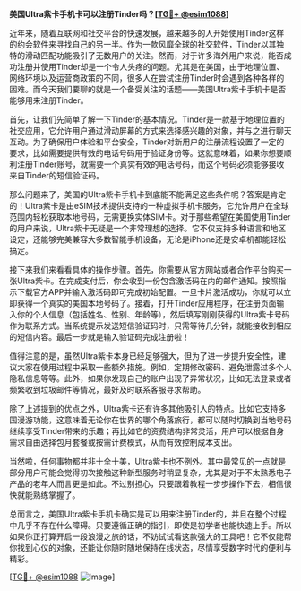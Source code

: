 **美国Ultra紫卡手机卡可以注册Tinder吗？[[TG💪+ @esim1088](https://t.me/s/esim1088)]**

近年来，随着互联网和社交平台的快速发展，越来越多的人开始使用Tinder这样的约会软件来寻找自己的另一半。作为一款风靡全球的社交软件，Tinder以其独特的滑动匹配功能吸引了无数用户的关注。然而，对于许多海外用户来说，能否成功注册并使用Tinder却是一个令人头疼的问题。尤其是在美国，由于地理位置、网络环境以及运营商政策的不同，很多人在尝试注册Tinder时会遇到各种各样的困难。而今天我们要聊的就是一个备受关注的话题——美国Ultra紫卡手机卡是否能够用来注册Tinder。

首先，让我们先简单了解一下Tinder的基本情况。Tinder是一款基于地理位置的社交应用，它允许用户通过滑动屏幕的方式来选择感兴趣的对象，并与之进行聊天互动。为了确保用户体验和平台安全，Tinder对新用户的注册流程设置了一定的要求，比如需要提供有效的电话号码用于验证身份等。这就意味着，如果你想要顺利注册Tinder账号，就需要一个真实有效的电话号码，而这个号码必须能够接收来自Tinder的短信验证码。

那么问题来了，美国的Ultra紫卡手机卡到底能不能满足这些条件呢？答案是肯定的！Ultra紫卡是由eSIM技术提供支持的一种虚拟手机卡服务，它允许用户在全球范围内轻松获取本地号码，无需更换实体SIM卡。对于那些希望在美国使用Tinder的用户来说，Ultra紫卡无疑是一个非常理想的选择。它不仅支持多种语言和地区设定，还能够完美兼容大多数智能手机设备，无论是iPhone还是安卓机都能轻松搞定。

接下来我们来看看具体的操作步骤。首先，你需要从官方网站或者合作平台购买一张Ultra紫卡。在完成支付后，你会收到一份包含激活码在内的邮件通知。按照指示下载官方APP并输入激活码即可完成初始配置。一旦卡片激活成功，你就可以立即获得一个真实的美国本地号码了。接着，打开Tinder应用程序，在注册页面输入你的个人信息（包括姓名、性别、年龄等），然后填写刚刚获得的Ultra紫卡号码作为联系方式。当系统提示发送短信验证码时，只需等待几分钟，就能接收到相应的短信内容。最后一步就是输入验证码完成注册啦！

值得注意的是，虽然Ultra紫卡本身已经足够强大，但为了进一步提升安全性，建议大家在使用过程中采取一些额外措施。例如，定期修改密码、避免泄露过多个人隐私信息等等。此外，如果你发现自己的账户出现了异常状况，比如无法登录或者频繁收到垃圾邮件等情况，最好及时联系客服寻求帮助。

除了上述提到的优点之外，Ultra紫卡还有许多其他吸引人的特点。比如它支持多国漫游功能，这意味着无论你在世界的哪个角落旅行，都可以随时切换到当地号码继续享受Tinder带来的乐趣；再比如它的资费结构非常灵活，用户可以根据自身需求自由选择包月套餐或按需计费模式，从而有效控制成本支出。

当然啦，任何事物都并非十全十美，Ultra紫卡也不例外。其中最常见的一点就是部分用户可能会觉得初次接触这种新型服务时稍显复杂，尤其是对于不太熟悉电子产品的老年人而言更是如此。不过别担心，只要跟着教程一步步操作下去，相信很快就能熟练掌握了。

总而言之，美国Ultra紫卡手机卡确实是可以用来注册Tinder的，并且在整个过程中几乎不存在什么障碍。只要遵循正确的指引，即使是初学者也能快速上手。所以如果你正打算开启一段浪漫之旅的话，不妨试试看这款强大的工具吧！它不仅能帮你找到心仪的对象，还能让你随时随地保持在线状态，尽情享受数字时代的便利与精彩。

[[TG💪+ @esim1088](https://t.me/s/esim1088) ![Image](https://i.postimg.cc/4NQfJmqS/Snipaste-2025-05-13-00-14-12.png)]